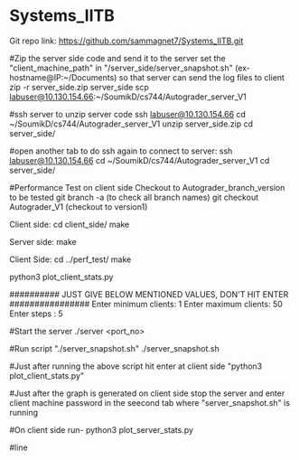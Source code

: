 # Systems_IITB
Git repo link:  https://github.com/sammagnet7/Systems_IITB.git


#Zip the server side code and send it to the server
set the "client_machine_path" in "/server_side/server_snapshot.sh" (ex- hostname@IP:~/Documents) so that server can send the log files to client
zip -r server_side.zip server_side
scp labuser@10.130.154.66:~/SoumikD/cs744/Autograder_server_V1

#ssh server to unzip server code 
ssh labuser@10.130.154.66
cd ~/SoumikD/cs744/Autograder_server_V1
unzip server_side.zip
cd server_side/

#open another tab to do ssh again to connect to server:
ssh labuser@10.130.154.66
cd ~/SoumikD/cs744/Autograder_server_V1
cd server_side/

#Performance Test on client side
Checkout to Autograder_branch_version to be tested
git branch -a	 		(to check all branch names)
git checkout Autograder_V1 	(checkout to version1)

Client side: cd client_side/
	     make
	  
Server side: make

Client Side: 		cd ../perf_test/
	     		make
	     		
python3 plot_client_stats.py

########## JUST GIVE BELOW MENTIONED VALUES, DON'T HIT ENTER ################
Enter minimum clients:  1
Enter maximum clients:  50
Enter steps	     :  5


#Start the server
./server <port_no>

#Run script "./server_snapshot.sh" 
./server_snapshot.sh

#Just after running the above script hit enter at client side "python3 plot_client_stats.py"

#Just after the graph is generated on client side stop the server and enter client machine password in the seecond tab where "server_snapshot.sh" is running 

#On client side run-
python3 plot_server_stats.py 


#line
